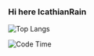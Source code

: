 ### Hi here IcathianRain

![Top Langs](https://github-readme-stats-89dq8p8qw.vercel.app/api/top-langs/?username=2205794866&hide=html&theme=dracula)

![Code Time](https://img.shields.io/endpoint?style=flat&url=https://codetime-api.datreks.com/badge/127?logoColor=white%26project=%26recentMS=0%26showProject=false)
